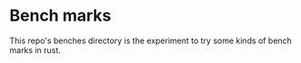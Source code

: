 # Bench marks

This repo's benches directory is the experiment to try some kinds of bench marks in rust.  
  

